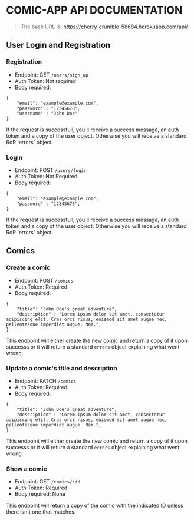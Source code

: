 # COMIC-APP API DOCUMENTATION

> The base URL is: https://cherry-crumble-58684.herokuapp.com/api/

## User Login and Registration

### Registration

- Endpoint: GET `/users/sign_up`
- Auth Token: Not required
- Body required:

```
{
    "email": "example@example.com",
    "password" : "12345678",
    "username" : "John Doe"
}
```
If the request is successfull, you'll receive a success message, an auth token and a copy of the user object.
Otherwise you will receive a standard RoR 'errors' object.

### Login

- Endpoint: POST `/users/login`
- Auth Token: Not Required
- Body required:

```
{
    "email": "example@example.com",
    "password" : "12345678",
}
```
If the request is successfull, you'll receive a success message, an auth token and a copy of the user object.
Otherwise you will receive a standard RoR 'errors' object.

## Comics

### Create a comic

- Endpoint: POST `/comics`
- Auth Token: Required
- Body required: 
```
{
    "title": "John Doe's great adventure",
    "description" : "Lorem ipsum dolor sit amet, consectetur adipiscing elit. Cras orci risus, euismod sit amet augue nec, pellentesque imperdiet augue. Nam.",
}
```

This endpoint will either create the new comic and return a copy of it upon successs or it will return a standard `errors` object explaining what went wrong.

### Update a comic's title and description

- Endpoint: PATCH `/comics`
- Auth Token: Required
- Body required: 
```
{
    "title": "John Doe's great adventure",
    "description" : "Lorem ipsum dolor sit amet, consectetur adipiscing elit. Cras orci risus, euismod sit amet augue nec, pellentesque imperdiet augue. Nam.",
}
```

This endpoint will either create the new comic and return a copy of it upon successs or it will return a standard `errors` object explaining what went wrong.

### Show a comic

- Endpoint: GET `/comics/:id`
- Auth Token: Required
- Body required: None

This endpoint will return a copy of the comic with the indicated ID unless there isn't one that matches.